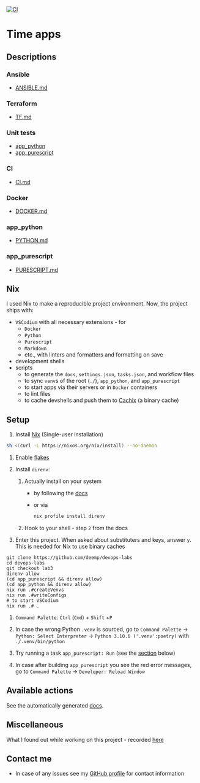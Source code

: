 [![CI](https://github.com/deemp/devops-labs/actions/workflows/ci.yaml/badge.svg)](https://github.com/deemp/devops-labs/actions/workflows/ci.yaml)

# Time apps

## Descriptions

### Ansible

- [ANSIBLE.md](./ansible/ANSIBLE.md)

### Terraform

- [TF.md](./TF.md)

### Unit tests

- [app_python](./app_python/PYTHON.md#unit-tests)
- [app_purescript](./app_purescript/PURESCRIPT.md#unit-tests)

### CI

- [CI.md](./CI.md)

### Docker

- [DOCKER.md](./DOCKER.md)

### app_python

- [PYTHON.md](./app_python/PYTHON.md)

### app_purescript

- [PURESCRIPT.md](./app_purescript/PURESCRIPT.md)

## Nix

I used Nix to make a reproducible project environment. Now, the project ships with:

- `VSCodium` with all necessary extensions - for
  - `Docker`
  - `Python`
  - `Purescript`
  - `Markdown`
  - etc., with linters and formatters and formatting on save
- development shells
- scripts
  - to generate the `docs`, `settings.json`, `tasks.json`, and workflow files
  - to sync `venv`s of the root (`./`), `app_python`, and `app_purescript`
  - to start apps via their servers or in `Docker` containers
  - to lint files
  - to cache devshells and push them to [Cachix](https://www.cachix.org/) (a binary cache)

## Setup

1. Install [Nix](https://nixos.org/download.html) (Single-user installation)

  ```sh
  sh <(curl -L https://nixos.org/nix/install) --no-daemon
  ```

1. Enable [flakes](https://nixos.wiki/wiki/Flakes#Permanent)

1. Install `direnv`:
   1. Actually install on your system
      - by following the [docs](https://direnv.net/#basic-installation)
      - or via

        ```sh
        nix profile install direnv
        ```

   1. Hook to your shell - step `2` from the docs

1. Enter this project. When asked about substituters and keys, answer `y`. This is needed for Nix to use binary caches

```terminal
git clone https://github.com/deemp/devops-labs
cd devops-labs
git checkout lab3
direnv allow
(cd app_purescript && direnv allow)
(cd app_python && direnv allow)
nix run .#createVenvs
nix run .#writeConfigs
# to start VSCodium
nix run .# .
```

1. `Command Palette`: `Ctrl` (`Cmd`) + `Shift` +`P`

1. In case the wrong Python `.venv` is sourced, go to `Command Palette` -> `Python: Select Interpreter` -> `Python 3.10.6 ('.venv':poetry)` with `./.venv/bin/python`

1. Try running a task `app_purescript: Run` (see the [section](./README.md#vscodium-tasks) below)

1. In case after building `app_purescript` you see the red error messages, go to `Command Palette` -> `Developer: Reload Window`

## Available actions

See the automatically generated [docs](./README/docs.md#available-actions).

## Miscellaneous

What I found out while working on this project - recorded [here](./README/misc.md)

## Contact me

- In case of any issues see my [GitHub profile](https://github.com/deemp) for contact information
